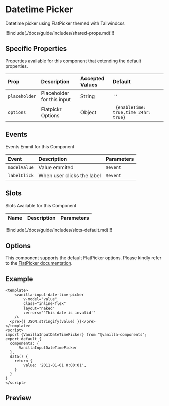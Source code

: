 # Datetime Picker

Datetime picker using FlatPicker themed with Tailwindcss

!!!include(./docs/guide/includes/shared-props.md)!!!

## Specific Properties

Properties available for this component that extending the default properties.

| Prop          | Description                | Accepted Values | Default                               |
|:--------------|:---------------------------|:----------------|:--------------------------------------|
| `placeholder` | Placeholder for this input | String          | `''`                                  |
| `options`     | Flatpickr Options          | Object          | ` {enableTime: true,time_24hr: true}` |

## Events
Events Emmit for this Component

| Event        | Description                | Parameters |
|:-------------|:---------------------------|:-----------|
| `modelValue` | Value emmited              | `$event`   |
| `labelClick` | When user clicks the label | `$event`   |

## Slots

Slots Available for this Component

| Name           | Description                                     | Parameters            |
|:---------------|:------------------------------------------------|:----------------------|
!!!include(./docs/guide/includes/slots-default.md)!!!

## Options

This component supports the default FlatPicker options. Please kindly refer to the [FlatPicker documentation](https://flatpickr.js.org/options/).


## Example

```vue
<template>
    <vanilla-input-date-time-picker
        v-model="value"
        class="inline-flex"
        layout="naked"
        :errors="'This date is invalid'"
    />
  <pre>{{ JSON.stringify(value) }}</pre>
</template>
<script>
import {VanillaInputDateTimePicker} from "@vanilla-components";
export default {
  components: {
      VanillaInputDateTimePicker
  },
  data() {
    return {
        value: '2011-01-01 0:00:01',
    }
  }
}
</script>
```

## Preview
<wrapper src="inputs/datetime/demo" />
